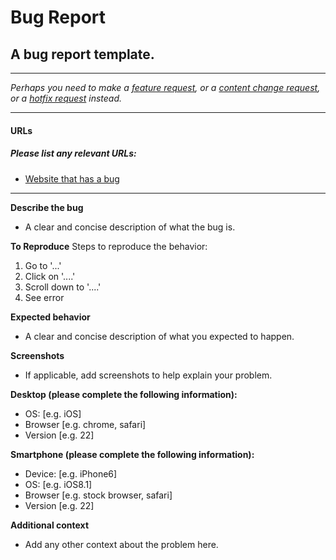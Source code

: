 # Bug Report
## A bug report template.

---

_Perhaps you need to make a [feature request](/feature-request.md), or a [content change request](/content-change-request.md), or a [hotfix request](/hotfix-request.md) instead._

---

#### URLs
##### Please list any relevant URLs:
   * [Website that has a bug](#)

---
**Describe the bug**
  * A clear and concise description of what the bug is.

**To Reproduce**
Steps to reproduce the behavior:
  1. Go to '...'
  2. Click on '....'
  3. Scroll down to '....'
  4. See error

**Expected behavior**
  * A clear and concise description of what you expected to happen.

**Screenshots**
 * If applicable, add screenshots to help explain your problem.

**Desktop (please complete the following information):**
 - OS: [e.g. iOS]
 - Browser [e.g. chrome, safari]
 - Version [e.g. 22]

**Smartphone (please complete the following information):**
 - Device: [e.g. iPhone6]
 - OS: [e.g. iOS8.1]
 - Browser [e.g. stock browser, safari]
 - Version [e.g. 22]

**Additional context**
 * Add any other context about the problem here.

